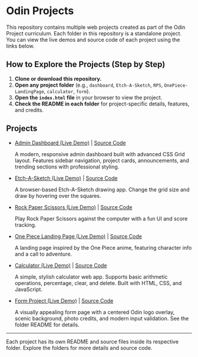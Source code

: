 # Odin Projects

This repository contains multiple web projects created as part of the Odin Project curriculum. Each folder in this repository is a standalone project. You can view the live demos and source code of each project using the links below.

## How to Explore the Projects (Step by Step)

1. **Clone or download this repository.**
2. **Open any project folder** (e.g., `dashboard`, `Etch-A-Sketch`, `RPS`, `OnePiece-LandingPage`, `calculator`, `form`).
3. **Open the `index.html` file** in your browser to view the project.
4. **Check the README in each folder** for project-specific details, features, and credits.

## Projects

- [Admin Dashboard (Live Demo)](https://binit2-1.github.io/odin-projects/dashboard/) | [Source Code](./dashboard/)
  
  A modern, responsive admin dashboard built with advanced CSS Grid layout. Features sidebar navigation, project cards, announcements, and trending sections with professional styling.

- [Etch-A-Sketch (Live Demo)](https://binit2-1.github.io/odin-projects/Etch-A-Sketch/) | [Source Code](./Etch-A-Sketch/)
  
  A browser-based Etch-A-Sketch drawing app. Change the grid size and draw by hovering over the squares.

- [Rock Paper Scissors (Live Demo)](https://binit2-1.github.io/odin-projects/RPS/) | [Source Code](./RPS/)
  
  Play Rock Paper Scissors against the computer with a fun UI and score tracking.

- [One Piece Landing Page (Live Demo)](https://binit2-1.github.io/odin-projects/OnePiece-LandingPage/) | [Source Code](./OnePiece-LandingPage/)
  
  A landing page inspired by the One Piece anime, featuring character info and a call to adventure.

- [Calculator (Live Demo)](https://binit2-1.github.io/odin-projects/calculator/) | [Source Code](./calculator/)
  
  A simple, stylish calculator web app. Supports basic arithmetic operations, percentage, clear, and delete. Built with HTML, CSS, and JavaScript.

- [Form Project (Live Demo)](https://binit2-1.github.io/odin-projects/form/) | [Source Code](./form/)
  
  A visually appealing form page with a centered Odin logo overlay, scenic background, photo credits, and modern input validation. See the folder README for details.

---

Each project has its own README and source files inside its respective folder. Explore the folders for more details and source code.